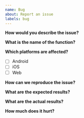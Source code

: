 ```yaml
---
name: Bug
about: Report an issue
labels: bug
---
```


**How would you describe the issue?**

<!--
Give us short description of the issue, just to understand some context without
diving too deep into it.
-->

**What is the name of the function?**

<!--
If you see issues with a particular function or collection? Let us know here, so
it's easier to locate the issue.
-->

**Which platforms are affected?**

<!--
Did you test the behavior on various platforms? It helps us understand how wide
spread the issue is.
-->

- [ ] Android
- [ ] iOS
- [ ] Web

**How can we reproduce the issue?**

<!--
If you can provide a code sample, regardless of the language, we'll be grateful.
It simplifies the debugging process a lot when we know how to trigger an invalid
behavior.
-->

**What are the expected results?**

<!--
Understanding your expectations helps us to improve the codebase in a correct
way. We're all people, we can see things in a different way.
-->

**What are the actual results?**

<!--
It's easier to focus efforts if we can easily compare expectations with reality.
-->

**How much does it hurt?**

<!--
The better we understand you, the better we can help. Your input will help us
prioritize the bugfix correctly.
-->

